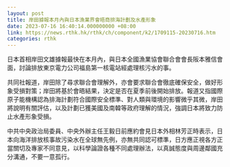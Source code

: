```yaml
---
layout: post
title: 岸田據報本月內與日本漁業界會晤商排海計劃及水產形象
date: 2023-07-16 16:40:14.000000000 +08:00
link: https://news.rthk.hk/rthk/ch/component/k2/1709115-20230716.htm
categories: rthk
---
```


日本首相岸田文雄據報最快在本月內，與日本全國漁業協會聯合會會長阪本雅信會面，討論排放東京電力公司福島第一核電站經處理核污水的事。

共同社報道，岸田除了尋求聯合會理解外，亦會要求聯合會徹底確保安全，做好形象受損對策；岸田將基於會晤結果，決定是否在夏季前後開始排放。報道又指國際原子能機構認為排海計劃符合國際安全標準、對人類與環境的影響微乎其微，岸田將說明有關評估，以及計劃已獲美國及南韓等政府理解的情況，強調日本將致力防止水產形象受損。

中共中央政治局委員、中央外辦主任王毅日前應約會見日本外相林芳正時表示，日本向海洋排放核事故污染水在全球無先例，亦無共同認可標準，日方應正視各方正當關切及專家不同意見，以科學論證各種不同處理辦法，以真誠態度與周邊鄰國充分溝通，不要一意孤行。
